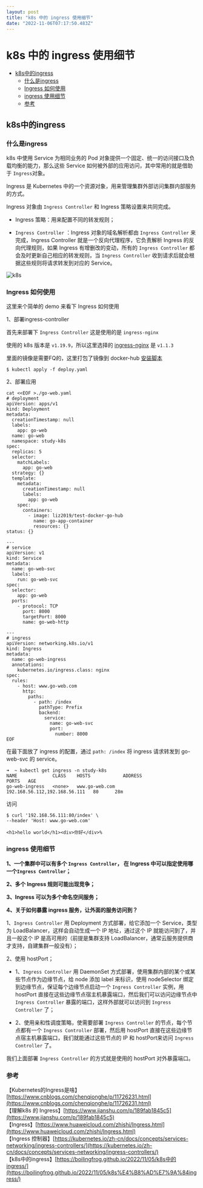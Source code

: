 ```yaml
---
layout: post
title: "k8s 中的 ingress 使用细节"
date: "2022-11-06T07:17:50.483Z"
---
```

k8s 中的 ingress 使用细节
===================

*   [k8s中的ingress](#k8s%E4%B8%AD%E7%9A%84ingress)
    *   [什么是ingress](#%E4%BB%80%E4%B9%88%E6%98%AFingress)
    *   [Ingress 如何使用](#ingress-%E5%A6%82%E4%BD%95%E4%BD%BF%E7%94%A8)
    *   [ingress 使用细节](#ingress-%E4%BD%BF%E7%94%A8%E7%BB%86%E8%8A%82)
    *   [参考](#%E5%8F%82%E8%80%83)

k8s中的ingress
------------

### 什么是ingress

k8s 中使用 Service 为相同业务的 Pod 对象提供一个固定、统一的访问接口及负载均衡的能力，那么这些 Service 如何被外部的应用访问，其中常用的就是借助于 `Ingress`对象。

Ingress 是 Kubernetes 中的一个资源对象，用来管理集群外部访问集群内部服务的方式。

Ingress 对象由 `Ingress Controller` 和 Ingress 策略设置来共同完成。

*   Ingress 策略：用来配置不同的转发规则；
    
*   `Ingress Controller` ：Ingress 对象的域名解析都由 `Ingress Controller` 来完成，Ingress Controller 就是一个反向代理程序，它负责解析 Ingress 的反向代理规则，如果 Ingress 有增删改的变动，所有的 `Ingress Controller` 都会及时更新自己相应的转发规则，当 `Ingress Controller` 收到请求后就会根据这些规则将请求转发到对应的 Service。
    

![k8s](https://img2022.cnblogs.com/blog/1237626/202211/1237626-20221105204610324-2071745950.jpg)

### Ingress 如何使用

这里来个简单的 demo 来看下 Ingress 如何使用

1、部署ingress-controller

首先来部署下 `Ingress Controller` 这是使用的是 `ingress-nginx`

使用的 k8s 版本是 `v1.19.9`，所以这里选择的 [ingress-nginx](https://github.com/kubernetes/ingress-nginx) 是 `v1.1.3`

里面的镜像是需要FQ的，这里打包了镜像到 docker-hub [安装脚本](https://github.com/boilingfrog/Go-POINT/tree/master/k8s/ingress-nginx-controller)

    $ kubectl apply -f deploy.yaml
    

2、部署应用

    cat <<EOF >./go-web.yaml
    # deployment
    apiVersion: apps/v1
    kind: Deployment
    metadata:
      creationTimestamp: null
      labels:
        app: go-web
      name: go-web
      namespace: study-k8s
    spec:
      replicas: 5
      selector:
        matchLabels:
          app: go-web
      strategy: {}
      template:
        metadata:
          creationTimestamp: null
          labels:
            app: go-web
        spec:
          containers:
            - image: liz2019/test-docker-go-hub
              name: go-app-container
              resources: {}
    status: {}
    
    ---
    # service
    apiVersion: v1
    kind: Service
    metadata:
      name: go-web-svc
      labels:
        run: go-web-svc
    spec:
      selector:
        app: go-web
      ports:
        - protocol: TCP
          port: 8000
          targetPort: 8000
          name: go-web-http
    
    ---
    # ingress
    apiVersion: networking.k8s.io/v1
    kind: Ingress
    metadata:
      name: go-web-ingress
      annotations:
        kubernetes.io/ingress.class: nginx
    spec:
      rules:
        - host: www.go-web.com
          http:
            paths:
              - path: /index
                pathType: Prefix
                backend:
                  service:
                    name: go-web-svc
                    port:
                      number: 8000
    EOF
    

在最下面放了 ingress 的配置，通过 `path: /index` 将 ingress 请求转发到 go-web-svc 的 service。

    ➜  ~ kubectl get ingress -n study-k8s
    NAME             CLASS    HOSTS            ADDRESS                       PORTS   AGE
    go-web-ingress   <none>   www.go-web.com   192.168.56.112,192.168.56.111   80      28m
    

访问

    $ curl '192.168.56.111:80/index' \
    --header 'Host: www.go-web.com'
    
    <h1>hello world</h1><div>你好</div>%
    

### ingress 使用细节

**1、一个集群中可以有多个 `Ingress Controller`， 在 Ingress 中可以指定使用哪一个`Ingress Controller`；**

**2、多个 Ingress 规则可能出现竞争；**

**3、Ingress 可以为多个命名空间服务；**

**4、关于如何暴露 ingress 服务，让外面的服务访问到？**

1、`Ingress Controller` 用 Deployment 方式部署，给它添加一个 Service，类型为 LoadBalancer，这样会自动生成一个 IP 地址，通过这个 IP 就能访问到了，并且一般这个 IP 是高可用的（前提是集群支持 LoadBalancer，通常云服务提供商才支持，自建集群一般没有）；

2、使用 hostPort；

*   1、`Ingress Controller` 用 DaemonSet 方式部署，使用集群内部的某个或某些节点作为边缘节点，给 node 添加 label 来标识，使用 nodeSelector 绑定到边缘节点，保证每个边缘节点启动一个 `Ingress Controller` 实例，用 hostPort 直接在这些边缘节点宿主机暴露端口，然后我们可以访问边缘节点中 `Ingress Controller` 暴露的端口，这样外部就可以访问到 `Ingress Controller` 了；
    
*   2、使用亲和性调度策略，使需要部署 `Ingress Controller` 的节点，每个节点都有一个 `Ingress Controller` 部署，然后用 hostPort 直接在这些边缘节点宿主机暴露端口，我们就能通过这些节点的 IP 和 hostPort来访问 `Ingress Controller` 了。
    

我们上面部署 `Ingress Controller` 的方式就是使用的 hostPort 对外暴露端口。

### 参考

【Kubernetes的Ingress是啥】[https://www.cnblogs.com/chenqionghe/p/11726231.html](https://www.cnblogs.com/chenqionghe/p/11726231.html)  
【理解k8s 的 Ingress】[https://www.jianshu.com/p/189fab1845c5](https://www.jianshu.com/p/189fab1845c5)  
【Ingress】[https://www.huaweicloud.com/zhishi/Ingress.html](https://www.huaweicloud.com/zhishi/Ingress.html)  
【Ingress 控制器】[https://kubernetes.io/zh-cn/docs/concepts/services-networking/ingress-controllers/](https://kubernetes.io/zh-cn/docs/concepts/services-networking/ingress-controllers/)  
【k8s中的ingress】[https://boilingfrog.github.io/2022/11/05/k8s中的ingress/](https://boilingfrog.github.io/2022/11/05/k8s%E4%B8%AD%E7%9A%84ingress/)